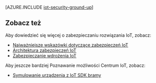 <properties
 pageTitle="Zabezpieczanie rozwiązania IoT od podstaw w górę | Microsoft Azure"
 description="W tym artykule opisano funkcje wbudowane zabezpieczenia pakietu Microsoft Azure IoT"
 services="iot-hub"
 documentationCenter=""
 authors="YuriDio"
 manager="timlt"
 editor=""/>

<tags
 ms.service="iot-hub"
 ms.devlang="na"
 ms.topic="article"
 ms.tgt_pltfrm="na"
 ms.workload="na"
 ms.date="10/17/2016"
 ms.author="yurid"/>

[AZURE.INCLUDE [iot-security-ground-up](../../includes/iot-security-ground-up.md)]

## <a name="see-also"></a>Zobacz też

Aby dowiedzieć się więcej o zabezpieczaniu rozwiązania IoT, zobacz:

- [Najważniejsze wskazówki dotyczące zabezpieczeń IoT][lnk-security-best-practices]
- [Architektura zabezpieczeń IoT][lnk-security-architecture]
- [Zabezpieczanie wdrożenia IoT][lnk-security-deployment]

Aby jeszcze bardziej Poznawanie możliwości Centrum IoT, zobacz:

- [Symulowanie urządzenia z IoT SDK bramy][lnk-gateway]

[lnk-security-best-practices]: iot-hub-security-best-practices.md
[lnk-security-architecture]: iot-hub-security-architecture.md
[lnk-security-deployment]: iot-hub-security-deployment.md

[lnk-gateway]: iot-hub-linux-gateway-sdk-simulated-device.md